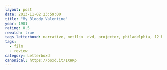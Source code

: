 ```yaml
---
layout: post 
date: 2013-11-02 23:59:00
title: "My Bloody Valentine"
year: 1981
rating: 0.5
rewatch: true
tags_letterboxd: narrative, netflix, dvd, projector, philadelphia, 12 hours of horror, Leah
tags:
  - film
  - review
category: Letterboxd
canonical: https://boxd.it/1XHRp
---
```

